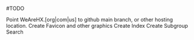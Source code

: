 #TODO

Point WeAreHX.[org|com|us] to github main branch, or other hosting location.
Create Favicon and other graphics
Create Index
Create Subgroup Search
